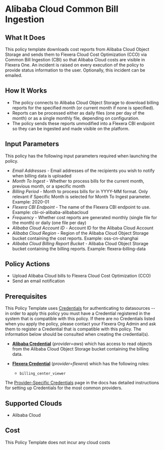 # Alibaba Cloud Common Bill Ingestion

## What It Does

This policy template downloads cost reports from Alibaba Cloud Object Storage and sends them to Flexera Cloud Cost Optimization (CCO) via Common Bill Ingestion (CBI) so that Alibaba Cloud costs are visible in Flexera One. An incident is raised on every execution of the policy to provide status information to the user. Optionally, this incident can be emailed.

## How It Works

- The policy connects to Alibaba Cloud Object Storage to download billing reports for the specified month (or current month if none is specified).
- Reports can be processed either as daily files (one per day of the month) or as a single monthly file, depending on configuration.
- The policy sends these reports unmodified into a Flexera CBI endpoint so they can be ingested and made visible on the platform.

## Input Parameters

This policy has the following input parameters required when launching the policy.

- *Email Addresses* - Email addresses of the recipients you wish to notify when billing data is uploaded
- *Month To Ingest* - Whether to process bills for the current month, previous month, or a specific month
- *Billing Period* - Month to process bills for in YYYY-MM format. Only relevant if Specific Month is selected for Month To Ingest parameter. Example: 2020-01
- *Flexera CBI Endpoint* - The name of the Flexera CBI endpoint to use. Example: cbi-oi-alibaba-alibabacloud
- *Frequency* - Whether cost reports are generated monthly (single file for the month) or daily (one file per day)
- *Alibaba Cloud Account ID* - Account ID for the Alibaba Cloud Account
- *Alibaba Cloud Region* - Region of the Alibaba Cloud Object Storage bucket containing the cost reports. Example: oss-cn-shanghai
- *Alibaba Cloud Billing Report Bucket* - Alibaba Cloud Object Storage bucket containing the billing reports. Example: flexera-billing-data

## Policy Actions

- Upload Alibaba Cloud bills to Flexera Cloud Cost Optimization (CCO)
- Send an email notification

## Prerequisites

This Policy Template uses [Credentials](https://docs.flexera.com/flexera/EN/Automation/ManagingCredentialsExternal.htm) for authenticating to datasources -- in order to apply this policy you must have a Credential registered in the system that is compatible with this policy. If there are no Credentials listed when you apply the policy, please contact your Flexera Org Admin and ask them to register a Credential that is compatible with this policy. The information below should be consulted when creating the credential(s).

- [**Alibaba Credential**](https://docs.flexera.com/flexera/EN/Automation/ProviderCredentials.htm#automationadmin_1982464505_1121575) (*provider=aws*) which has access to read objects from the Alibaba Cloud Object Storage bucket containing the billing data.

- [**Flexera Credential**](https://docs.flexera.com/flexera/EN/Automation/ProviderCredentials.htm) (*provider=flexera*) which has the following roles:
  - `billing_center_viewer`

The [Provider-Specific Credentials](https://docs.flexera.com/flexera/EN/Automation/ProviderCredentials.htm) page in the docs has detailed instructions for setting up Credentials for the most common providers.

## Supported Clouds

- Alibaba Cloud

## Cost

This Policy Template does not incur any cloud costs
